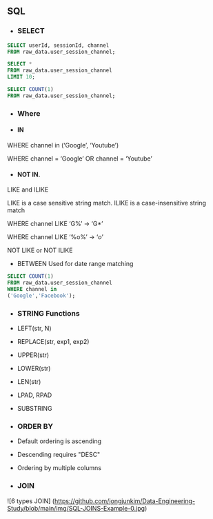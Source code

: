  ## SQL

* ### SELECT

```SQL
SELECT userId, sessionId, channel
FROM raw_data.user_session_channel;

SELECT *
FROM raw_data.user_session_channel
LIMIT 10;

SELECT COUNT(1)
FROM raw_data.user_session_channel;
```

* ### Where

* #### IN
  
WHERE channel in (‘Google’, ‘Youtube’)

WHERE channel = ‘Google’ OR channel = ‘Youtube’

* #### NOT IN.
LIKE and ILIKE

LIKE is a case sensitive string match. ILIKE is a case-insensitive string match

WHERE channel LIKE ‘G%’ -> ‘G*’

WHERE channel LIKE ‘%o%’ -> ‘*o*’ 

NOT LIKE or NOT ILIKE

* BETWEEN
Used for date range matching

```SQL
SELECT COUNT(1)
FROM raw_data.user_session_channel
WHERE channel in 
('Google','Facebook');
```

* ### STRING Functions
* LEFT(str, N)
* REPLACE(str, exp1, exp2)
* UPPER(str)
* LOWER(str)
* LEN(str)
* LPAD, RPAD
* SUBSTRING

* ### ORDER BY
* Default ordering is ascending
* Descending requires "DESC"
* Ordering by multiple columns

* ### JOIN
![6 types JOIN] (https://github.com/jongjunkim/Data-Engineering-Study/blob/main/img/SQL-JOINS-Example-0.jpg)

